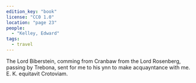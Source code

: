 ```yaml
---
edition_key: "book"
license: "CC0 1.0"
location: "page 23"
people:
  - "Kelley, Edward"
tags:
  - travel
---
```

The Lord Biberstein, comming from
Cranbaw from the Lord Rosenberg, passing by Trebona, sent for
me to his ynn to make acquayntance with me. E. K. equitavit
Crotoviam.
